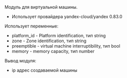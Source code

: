 Модуль для виртуальной машины.
* Использует провайдера yandex-cloud/yandex 0.83.0

Использует переменные:
* platform_id - Platform identification, тип string
* zone - Zone identification, тип string
* preemptible - virtual machine interruptibility, тип bool
* memory - memory capacity, тип number

Вывод модуля:
* ip адрес создаваемой машины
